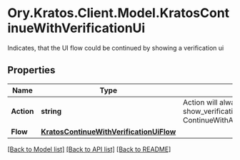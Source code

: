 # Ory.Kratos.Client.Model.KratosContinueWithVerificationUi
Indicates, that the UI flow could be continued by showing a verification ui

## Properties

Name | Type | Description | Notes
------------ | ------------- | ------------- | -------------
**Action** | **string** | Action will always be &#x60;show_verification_ui&#x60; show_verification_ui ContinueWithActionShowVerificationUIString | 
**Flow** | [**KratosContinueWithVerificationUiFlow**](KratosContinueWithVerificationUiFlow.md) |  | 

[[Back to Model list]](../README.md#documentation-for-models) [[Back to API list]](../README.md#documentation-for-api-endpoints) [[Back to README]](../README.md)

